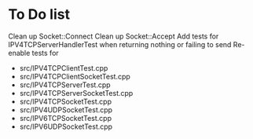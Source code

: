 # To Do list

Clean up Socket::Connect
Clean up Socket::Accept
Add tests for IPV4TCPServerHandlerTest when returning nothing or failing to send
Re-enable tests for
- src/IPV4TCPClientTest.cpp
- src/IPV4TCPClientSocketTest.cpp
- src/IPV4TCPServerTest.cpp
- src/IPV4TCPServerSocketTest.cpp
- src/IPV4TCPSocketTest.cpp
- src/IPV4UDPSocketTest.cpp
- src/IPV6TCPSocketTest.cpp
- src/IPV6UDPSocketTest.cpp

